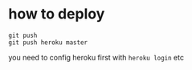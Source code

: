 # how to deploy
```
git push
git push heroku master
```
you need to config heroku first with `heroku login` etc
